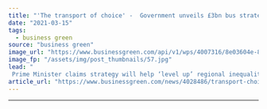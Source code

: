 ```yaml
---
title: "'The transport of choice' -  Government unveils £3bn bus strategy to help curb car use"
date: "2021-03-15"
tags: 
  - business green
source: "business green"
image_url: "https://www.businessgreen.com/api/v1/wps/4007316/8e03604e-8cd4-4685-8b18-233d3e03f3ab/7/Waterloo-bus2-185x114.jpg"
image_fp: "/assets/img/post_thumbnails/57.jpg"
lead: "
 Prime Minister claims strategy will help ‘level up’ regional inequalities, but Labour argues plans do not go far enough to reinstate services after decade cuts ..."
article_url: "https://www.businessgreen.com/news/4028486/transport-choice-government-unveils-gbp3bn-bus-strategy-help-curb-car"
---
```


---
